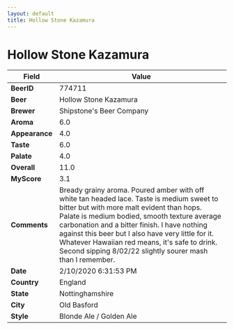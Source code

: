 ```yaml
---
layout: default
title: Hollow Stone Kazamura
---
```


# Hollow Stone Kazamura

| Field         | Value     |
|---------------|-----------|
| **BeerID** | 774711 |
| **Beer** | Hollow Stone Kazamura |
| **Brewer** | Shipstone&#39;s Beer Company |
| **Aroma** | 6.0 |
| **Appearance** | 4.0 |
| **Taste** | 6.0 |
| **Palate** | 4.0 |
| **Overall** | 11.0 |
| **MyScore** | 3.1 |
| **Comments** | Bready grainy aroma. Poured amber with off white tan headed lace. Taste is medium sweet to bitter but with more malt evident than hops. Palate is medium bodied, smooth texture average carbonation and a bitter finish. I have nothing against this beer but I also have very little for it. Whatever Hawaiian red means, it's safe to drink. Second sipping 8/02/22 slightly sourer mash than I remember. |
| **Date** | 2/10/2020 6:31:53 PM |
| **Country** | England |
| **State** | Nottinghamshire |
| **City** | Old Basford |
| **Style** | Blonde Ale / Golden Ale |
